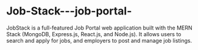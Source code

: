 # Job-Stack---job-portal-
JobStack is a full-featured Job Portal web application built with the MERN Stack (MongoDB, Express.js, React.js, and Node.js). It allows users to search and apply for jobs, and employers to post and manage job listings.

